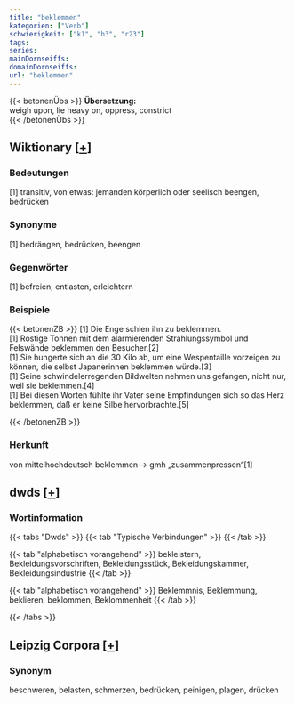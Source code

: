 ```yaml
---
title: "beklemmen"
kategorien: ["Verb"]
schwierigkeit: ["k1", "h3", "r23"]
tags:
series:
mainDornseiffs:
domainDornseiffs:
url: "beklemmen"
---
```


{{< betonenÜbs >}}
**Übersetzung:**  
weigh upon, lie heavy on, oppress, constrict  
{{< /betonenÜbs >}}

## Wiktionary [[+](https://de.wiktionary.org/wiki/beklemmen)]

### Bedeutungen
[1] transitiv, von etwas: jemanden körperlich oder seelisch beengen, bedrücken  

### Synonyme
[1] bedrängen, bedrücken, beengen  

### Gegenwörter
[1] befreien, entlasten, erleichtern  

### Beispiele
{{< betonenZB >}}
[1] Die Enge schien ihn zu beklemmen.  
[1] Rostige Tonnen mit dem alarmierenden Strahlungssymbol und Felswände beklemmen den Besucher.[2]  
[1] Sie hungerte sich an die 30 Kilo ab, um eine Wespentaille vorzeigen zu können, die selbst Japanerinnen beklemmen würde.[3]  
[1] Seine schwindelerregenden Bildwelten nehmen uns gefangen, nicht nur, weil sie beklemmen.[4]  
[1] Bei diesen Worten fühlte ihr Vater seine Empfindungen sich so das Herz beklemmen, daß er keine Silbe hervorbrachte.[5]  

{{< /betonenZB >}}
### Herkunft
von mittelhochdeutsch beklemmen → gmh „zusammenpressen“[1]  



## dwds [[+](https://www.dwds.de/wb/beklemmen)]

### Wortinformation
{{< tabs "Dwds" >}}
{{< tab "Typische Verbindungen" >}}
{{< /tab >}}

{{< tab "alphabetisch vorangehend" >}}
bekleistern, Bekleidungsvorschriften, Bekleidungsstück, Bekleidungskammer, Bekleidungsindustrie
{{< /tab >}}

{{< tab "alphabetisch vorangehend" >}}
Beklemmnis, Beklemmung, beklieren, beklommen, Beklommenheit
{{< /tab >}}

{{< /tabs >}}

## Leipzig Corpora [[+](https://corpora.uni-leipzig.de/en/res?word=beklemmen&corpusId=deu_newscrawl-public_2018)]


### Synonym
beschweren, belasten, schmerzen, bedrücken, peinigen, plagen, drücken

